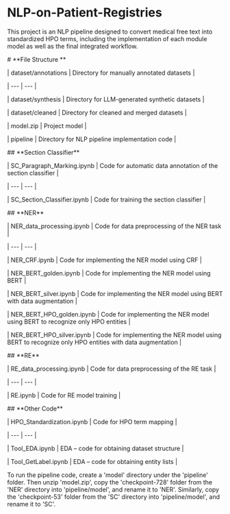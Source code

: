 # **NLP-on-Patient-Registries**

This project is an NLP pipeline designed to convert medical free text into standardized HPO terms, including the implementation of each module model as well as the final integrated workflow.



\# \*\*File Structure  \*\*

| dataset/annotations | Directory for manually annotated datasets |

| --- | --- |

| dataset/synthesis | Directory for LLM-generated synthetic datasets   |

| dataset/cleaned | Directory for cleaned and merged datasets   |

| model.zip | Project model   |

| pipeline | Directory for NLP pipeline implementation code   |





\## \*\*Section Classifier\*\*

| SC\_Paragraph\_Marking.ipynb | Code for automatic data annotation of the section classifier |

| --- | --- |

| SC\_Section\_Classifier.ipynb | Code for training the section classifier |





\## \*\*NER\*\*

| NER\_data\_processing.ipynb | Code for data preprocessing of the NER task |

| --- | --- |

| NER\_CRF.ipynb | Code for implementing the NER model using CRF |

| NER\_BERT\_golden.ipynb | Code for implementing the NER model using BERT |

| NER\_BERT\_silver.ipynb | Code for implementing the NER model using BERT with data augmentation |

| NER\_BERT\_HPO\_golden.ipynb | Code for implementing the NER model using BERT to recognize only HPO entities |

| NER\_BERT\_HPO\_silver.ipynb | Code for implementing the NER model using BERT to recognize only HPO entities with data augmentation |





\## \*\*RE\*\*

| RE\_data\_processing.ipynb | Code for data preprocessing of the RE task |

| --- | --- |

| RE.ipynb | Code for RE model training |





\## \*\*Other Code\*\*

| HPO\_Standardization.ipynb | Code for HPO term mapping |

| --- | --- |

| Tool\_EDA.ipynb | EDA – code for obtaining dataset structure |

| Tool\_GetLabel.ipynb | EDA – code for obtaining entity lists |









To run the pipeline code, create a 'model' directory under the 'pipeline' folder. Then unzip 'model.zip', copy the 'checkpoint-728' folder from the 'NER' directory into 'pipeline/model', and rename it to 'NER'. Similarly, copy the 'checkpoint-53' folder from the 'SC' directory into 'pipeline/model', and rename it to 'SC'.

